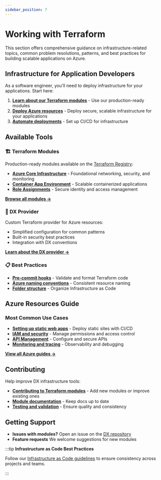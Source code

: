 ```yaml
---
sidebar_position: 7
---
```


# Working with Terraform

This section offers comprehensive guidance on infrastructure-related topics,
common problem resolutions, patterns, and best practices for building scalable
applications on Azure.

## Infrastructure for Application Developers

As a software engineer, you'll need to deploy infrastructure for your
applications. Start here:

1. **[Learn about our Terraform modules](./using-terraform-registry-modules.md)** -
   Use our production-ready modules
2. **[Deploy Azure resources](../azure/index.md)** - Deploy secure, scalable
   infrastructure for your applications
3. **[Automate deployments](./infra-apply.md)** - Set up CI/CD for
   infrastructure

## Available Tools

### 🏗️ Terraform Modules

Production-ready modules available on the
[Terraform Registry](https://registry.terraform.io/namespaces/pagopa-dx):

- **[Azure Core Infrastructure](https://registry.terraform.io/modules/pagopa-dx/azure-core-infra)** -
  Foundational networking, security, and monitoring
- **[Container App Environment](https://registry.terraform.io/modules/pagopa-dx/azure-container-app-environment)** -
  Scalable containerized applications
- **[Role Assignments](https://registry.terraform.io/modules/pagopa-dx/azure-role-assignments)** -
  Secure identity and access management

[**Browse all modules →**](https://registry.terraform.io/namespaces/pagopa-dx)

### 🔧 DX Provider

Custom Terraform provider for Azure resources:

- Simplified configuration for common patterns
- Built-in security best practices
- Integration with DX conventions

[**Learn about the DX provider →**](../contributing/contributing-to-dx-provider.md)

### 📋 Best Practices

- **[Pre-commit hooks](./pre-commit-terraform.md)** - Validate and format
  Terraform code
- **[Azure naming conventions](../azure/azure-naming-convention.md)** -
  Consistent resource naming
- **[Folder structure](./infra-folder-structure.md)** - Organize Infrastructure
  as Code

## Azure Resources Guide

### Most Common Use Cases

- **[Setting up static web apps](../azure/static-websites/build-deploy-static-web-app.md)** -
  Deploy static sites with CI/CD
- **[IAM and security](../azure/iam/azure-iam.md)** - Manage permissions and
  access control
- **[API Management](../azure/apim/index.md)** - Configure and secure APIs
- **[Monitoring and tracing](../azure/monitoring/azure-tracing.md)** -
  Observability and debugging

[**View all Azure guides →**](../azure/index.md)

## Contributing

Help improve DX infrastructure tools:

- **[Contributing to Terraform modules](../contributing/contributing-to-dx-terraform-modules.md)** -
  Add new modules or improve existing ones
- **[Module documentation](../contributing/documenting-dx-terraform-modules.md)** -
  Keep docs up to date
- **[Testing and validation](./pre-commit-terraform.md)** - Ensure quality and
  consistency

## Getting Support

- **Issues with modules?** Open an issue on the
  [DX repository](https://github.com/pagopa/dx/issues)
- **Feature requests** We welcome suggestions for new modules

:::tip **Infrastructure as Code Best Practices**

Follow our [Infrastructure as Code guidelines](./infra-folder-structure.md) to
ensure consistency across projects and teams.

:::
